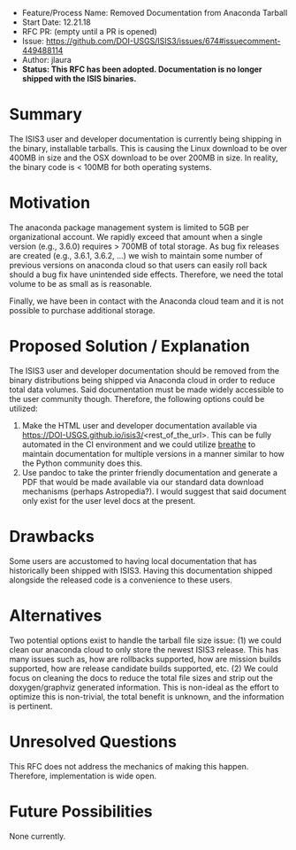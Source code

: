 - Feature/Process Name: Removed Documentation from Anaconda Tarball
- Start Date: 12.21.18
- RFC PR: (empty until a PR is opened)
- Issue: https://github.com/DOI-USGS/ISIS3/issues/674#issuecomment-449488114
- Author: jlaura
- **Status: This RFC has been adopted. Documentation is no longer shipped with the ISIS binaries.**

# Summary
The ISIS3 user and developer documentation is currently being shipping in the binary, installable tarballs. This is causing the Linux download to be over 400MB in size and the OSX download to be over 200MB in size. In reality, the binary code is < 100MB for both operating systems.

# Motivation
The anaconda package management system is limited to 5GB per organizational account. We rapidly exceed that amount when a single version (e.g., 3.6.0) requires > 700MB of total storage. As bug fix releases are created (e.g., 3.6.1, 3.6.2, ...) we wish to maintain some number of previous versions on anaconda cloud so that users can easily roll back should a bug fix have unintended side effects.  Therefore, we need the total volume to be as small as is reasonable. 

Finally, we have been in contact with the Anaconda cloud team and it is not possible to purchase additional storage.

# Proposed Solution / Explanation
The ISIS3 user and developer documentation should be removed from the binary distributions being shipped via Anaconda cloud in order to reduce total data volumes. Said documentation must be made widely accessible to the user community though. Therefore, the following options could be utilized:

1. Make the HTML user and developer documentation available via https://DOI-USGS.github.io/isis3/<rest_of_the_url>. This can be fully automated in the CI environment and we could utilize [breathe](https://github.com/michaeljones/breathe) to maintain documentation for multiple versions in a manner similar to how the Python community does this.
1. Use pandoc to take the printer friendly documentation and generate a PDF that would be made available via our standard data download mechanisms (perhaps Astropedia?). I would suggest that said document only exist for the user level docs at the present.

# Drawbacks
Some users are accustomed to having local documentation that has historically been shipped with ISIS3. Having this documentation shipped alongside the released code is a convenience to these users.

# Alternatives
Two potential options exist to handle the tarball file size issue: (1) we could clean our anaconda cloud to only store the newest ISIS3 release. This has many issues such as, how are rollbacks supported, how are mission builds supported, how are release candidate builds supported, etc.  (2) We could focus on cleaning the docs to reduce the total file sizes and strip out the doxygen/graphviz generated information. This is non-ideal as the effort to optimize this is non-trivial, the total benefit is unknown, and the information is pertinent.

# Unresolved Questions
This RFC does not address the mechanics of making this happen. Therefore, implementation is wide open.

# Future Possibilities
None currently.